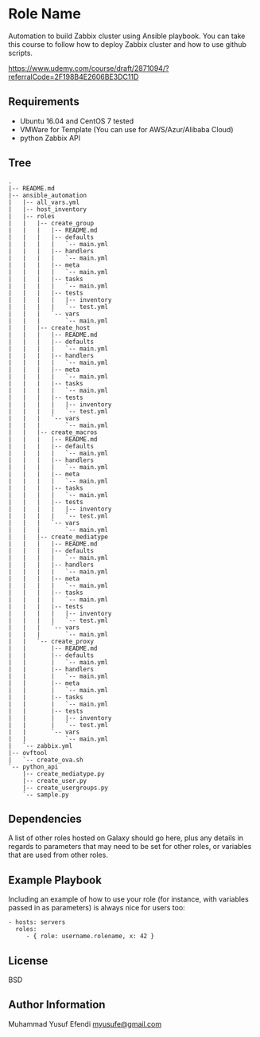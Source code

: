 Role Name
=========

Automation to build Zabbix cluster using Ansible playbook.
You can take this course to follow how to deploy Zabbix cluster and how to use github scripts.

https://www.udemy.com/course/draft/2871094/?referralCode=2F198B4E2606BE3DC11D

Requirements
------------

- Ubuntu 16.04 and CentOS 7 tested
- VMWare for Template (You can use for AWS/Azur/Alibaba Cloud)
- python Zabbix API

Tree
--------------
```
.
|-- README.md
|-- ansible_automation
|   |-- all_vars.yml
|   |-- host_inventory
|   |-- roles
|   |   |-- create_group
|   |   |   |-- README.md
|   |   |   |-- defaults
|   |   |   |   `-- main.yml
|   |   |   |-- handlers
|   |   |   |   `-- main.yml
|   |   |   |-- meta
|   |   |   |   `-- main.yml
|   |   |   |-- tasks
|   |   |   |   `-- main.yml
|   |   |   |-- tests
|   |   |   |   |-- inventory
|   |   |   |   `-- test.yml
|   |   |   `-- vars
|   |   |       `-- main.yml
|   |   |-- create_host
|   |   |   |-- README.md
|   |   |   |-- defaults
|   |   |   |   `-- main.yml
|   |   |   |-- handlers
|   |   |   |   `-- main.yml
|   |   |   |-- meta
|   |   |   |   `-- main.yml
|   |   |   |-- tasks
|   |   |   |   `-- main.yml
|   |   |   |-- tests
|   |   |   |   |-- inventory
|   |   |   |   `-- test.yml
|   |   |   `-- vars
|   |   |       `-- main.yml
|   |   |-- create_macros
|   |   |   |-- README.md
|   |   |   |-- defaults
|   |   |   |   `-- main.yml
|   |   |   |-- handlers
|   |   |   |   `-- main.yml
|   |   |   |-- meta
|   |   |   |   `-- main.yml
|   |   |   |-- tasks
|   |   |   |   `-- main.yml
|   |   |   |-- tests
|   |   |   |   |-- inventory
|   |   |   |   `-- test.yml
|   |   |   `-- vars
|   |   |       `-- main.yml
|   |   |-- create_mediatype
|   |   |   |-- README.md
|   |   |   |-- defaults
|   |   |   |   `-- main.yml
|   |   |   |-- handlers
|   |   |   |   `-- main.yml
|   |   |   |-- meta
|   |   |   |   `-- main.yml
|   |   |   |-- tasks
|   |   |   |   `-- main.yml
|   |   |   |-- tests
|   |   |   |   |-- inventory
|   |   |   |   `-- test.yml
|   |   |   `-- vars
|   |   |       `-- main.yml
|   |   `-- create_proxy
|   |       |-- README.md
|   |       |-- defaults
|   |       |   `-- main.yml
|   |       |-- handlers
|   |       |   `-- main.yml
|   |       |-- meta
|   |       |   `-- main.yml
|   |       |-- tasks
|   |       |   `-- main.yml
|   |       |-- tests
|   |       |   |-- inventory
|   |       |   `-- test.yml
|   |       `-- vars
|   |           `-- main.yml
|   `-- zabbix.yml
|-- ovftool
|   `-- create_ova.sh
`-- python_api
    |-- create_mediatype.py
    |-- create_user.py
    |-- create_usergroups.py
    `-- sample.py
```

Dependencies
------------

A list of other roles hosted on Galaxy should go here, plus any details in regards to parameters that may need to be set for other roles, or variables that are used from other roles.

Example Playbook
----------------

Including an example of how to use your role (for instance, with variables passed in as parameters) is always nice for users too:

    - hosts: servers
      roles:
         - { role: username.rolename, x: 42 }

License
-------

BSD

Author Information
------------------
Muhammad Yusuf Efendi
myusufe@gmail.com

